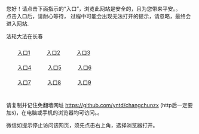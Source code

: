 您好！请点击下面指示的“入口”，浏览此网站是安全的，且为您带来平安。。 <br/>
点击入口后，请耐心等待， 过程中可能会出现无法打开的提示，请忽略，最终会进入网站. </br>

法轮大法在长春<br/>
<div style="padding:10px"><a style="margin:20px" target="_blank" href="https://d2poidsrmb8g7j.cloudfront.net/2Qpsp?emwihjwj" id="ccLink1" rel="nofollow">入口1</a> <a target="_blank" style="margin:20px" href="https://d11or3x5w3off6.cloudfront.net/2Qpsp?ccsxuh" id="ccLink2" rel="nofollow">入口2</a> <a style="margin:20px" target="_blank" href="https://d3eg5dxmbcvpjv.cloudfront.net/2Qpsp?otrmfacm" id="ccLink3" rel="nofollow">入口3</a></div>

<div style="padding:10px" ><a style="margin:20px" target="_blank" href="https://d2poidsrmb8g7j.cloudfront.net/2Qpsp?emwihjwj" id="ccLink4" rel="nofollow">入口4</a> <a style="margin:20px" href="https://d11or3x5w3off6.cloudfront.net/2Qpsp?ccsxuh" target="_blank" id="ccLink5" rel="nofollow">入口5</a> <a style="margin:20px" href="https://d3eg5dxmbcvpjv.cloudfront.net/2Qpsp?otrmfacm" target="_blank" id="ccLink6" rel="nofollow">入口6</a></div>

<div style="padding:10px"><a style="margin:20px" target="_blank" href="https://d2poidsrmb8g7j.cloudfront.net/2Qpsp?emwihjwj" id="ccLink7" rel="nofollow">入口7</a> <a style="margin:20px" href="https://d11or3x5w3off6.cloudfront.net/2Qpsp?ccsxuh" target="_blank" id="ccLink8" rel="nofollow">入口8</a> <a style="margin:20px" target="_blank" href="https://d3eg5dxmbcvpjv.cloudfront.net/2Qpsp?otrmfacm" id="ccLink9" rel="nofollow">入口9</a></div>

<br/>



请复制并记住免翻墙网址 https://github.com/yntd/changchunzx (http后一定要加s)，在电脑或手机的浏览器均可访问。。<br/>

微信如提示停止访问该网页，须先点击右上角，选择浏览器打开。
